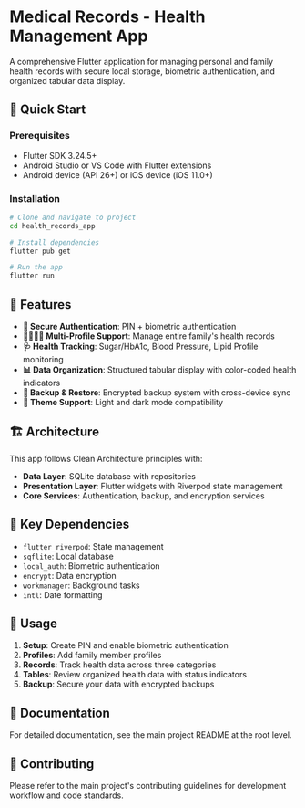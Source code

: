# Medical Records - Health Management App

A comprehensive Flutter application for managing personal and family health records with secure local storage, biometric authentication, and organized tabular data display.

## 🚀 Quick Start

### Prerequisites

- Flutter SDK 3.24.5+
- Android Studio or VS Code with Flutter extensions
- Android device (API 26+) or iOS device (iOS 11.0+)

### Installation

```bash
# Clone and navigate to project
cd health_records_app

# Install dependencies
flutter pub get

# Run the app
flutter run
```

## 📱 Features

- **🔐 Secure Authentication**: PIN + biometric authentication
- **👨‍👩‍👧‍👦 Multi-Profile Support**: Manage entire family's health records
- **🩺 Health Tracking**: Sugar/HbA1c, Blood Pressure, Lipid Profile monitoring
- **📊 Data Organization**: Structured tabular display with color-coded health indicators
- **💾 Backup & Restore**: Encrypted backup system with cross-device sync
- **🌙 Theme Support**: Light and dark mode compatibility

## 🏗️ Architecture

This app follows Clean Architecture principles with:

- **Data Layer**: SQLite database with repositories
- **Presentation Layer**: Flutter widgets with Riverpod state management
- **Core Services**: Authentication, backup, and encryption services

## 🔧 Key Dependencies

- `flutter_riverpod`: State management
- `sqflite`: Local database
- `local_auth`: Biometric authentication
- `encrypt`: Data encryption
- `workmanager`: Background tasks
- `intl`: Date formatting

## 📖 Usage

1. **Setup**: Create PIN and enable biometric authentication
2. **Profiles**: Add family member profiles
3. **Records**: Track health data across three categories
4. **Tables**: Review organized health data with status indicators
5. **Backup**: Secure your data with encrypted backups

## 📄 Documentation

For detailed documentation, see the main project README at the root level.

## 🤝 Contributing

Please refer to the main project's contributing guidelines for development workflow and code standards.
